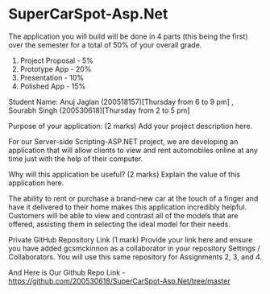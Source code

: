 # SuperCarSpot-Asp.Net
The application you will build will be done in 4 parts (this being the first) over the semester for a total of 50% of your overall grade.

1.	Project Proposal - 5%
2.	Prototype App - 20%
3.	Presentation - 10%
4.	Polished App - 15%

Student Name: Anuj Jaglan (200518157)[Thursday from 6 to 9 pm] , Sourabh Singh (200530618)[Thursday from 2 to 5 pm]


Purpose of your application: (2 marks)
Add your project description here.

For our Server-side Scripting-ASP.NET project, we are developing an application that will allow clients to view and rent automobiles online at any time just with the help of their computer.



Why will this application be useful? (2 marks)
Explain the value of this application here.

The ability to rent or purchase a brand-new car at the touch of a finger and have it delivered to their home makes this application incredibly helpful. Customers will be able to view and contrast all of the models that are offered, assisting them in selecting the ideal model for their needs.



Private GitHub Repository Link (1 mark)
Provide your link here and ensure you have added gcsmckinnon as a collaborator in your repository Settings / Collaborators. You will use this same repository for Assignments 2, 3, and 4.

And Here is Our Github Repo Link - https://github.com/200530618/SuperCarSpot-Asp.Net/tree/master
